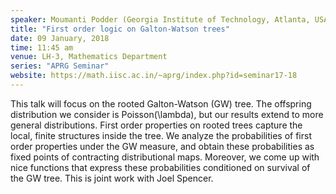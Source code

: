 ```yaml
---
speaker: Moumanti Podder (Georgia Institute of Technology, Atlanta, USA)
title: "First order logic on Galton-Watson trees"
date: 09 January, 2018
time: 11:45 am
venue: LH-3, Mathematics Department
series: "APRG Seminar"
website: https://math.iisc.ac.in/~aprg/index.php?id=seminar17-18
---
```


 This talk will focus on the rooted Galton-Watson (GW) tree. The offspring distribution we consider is Poisson(\lambda), but our results extend to more general distributions. First order properties on rooted trees capture the local, finite structures inside the tree. We analyze the probabilities of  first order properties under the GW measure, and obtain these probabilities as fixed points of contracting distributional maps. Moreover, we come up with nice functions that express these probabilities conditioned on survival of the GW tree. This is joint work with Joel Spencer.


